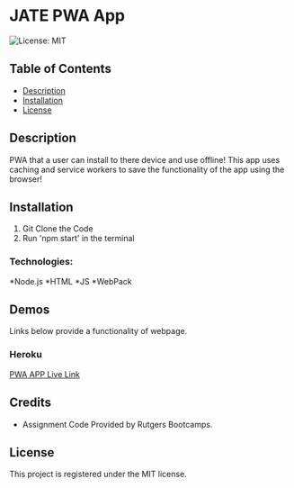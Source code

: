# JATE PWA App

![License: MIT](https://img.shields.io/badge/License-MIT-yellow.svg)

## Table of Contents

  * [Description](#description)
  * [Installation](#installation)
  * [License](#license)

## Description

PWA that a user can install to there device and use offline! This app uses caching and service workers to save the functionality of the app using the browser!

## Installation

1) Git Clone the Code
2) Run 'npm start' in the terminal

### Technologies:

*Node.js
*HTML
*JS
*WebPack

## Demos

Links below provide a functionality of webpage.

### Heroku

[PWA APP Live Link](https://jate-pwa-application.herokuapp.com/)

## Credits
* Assignment Code Provided by Rutgers Bootcamps.

## License

This project is registered under the MIT license.
